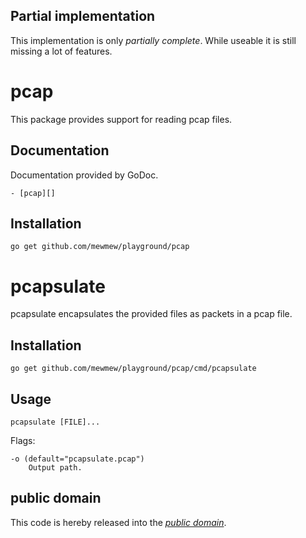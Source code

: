 Partial implementation
----------------------

This implementation is only *partially complete*. While useable it is still
missing a lot of features.

pcap
====

This package provides support for reading pcap files.

Documentation
-------------

Documentation provided by GoDoc.

	- [pcap][]

[pcap]: http://godoc.org/github.com/mewmew/playground/pcap

Installation
------------

	go get github.com/mewmew/playground/pcap

pcapsulate
==========

pcapsulate encapsulates the provided files as packets in a pcap file.

Installation
------------

	go get github.com/mewmew/playground/pcap/cmd/pcapsulate

Usage
-----

	pcapsulate [FILE]...

Flags:

	-o (default="pcapsulate.pcap")
		Output path.

public domain
-------------

This code is hereby released into the *[public domain][]*.

[public domain]: https://creativecommons.org/publicdomain/zero/1.0/
